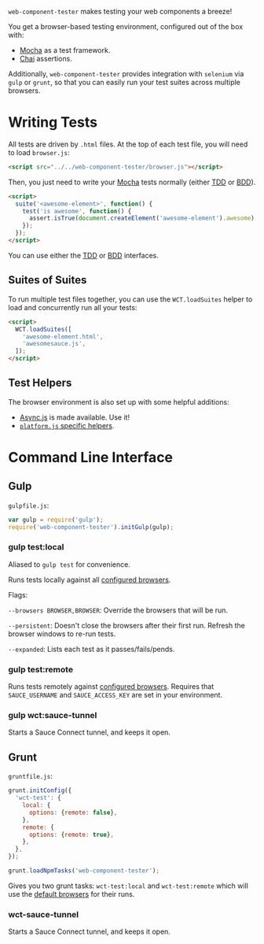 `web-component-tester` makes testing your web components a breeze!

You get a browser-based testing environment, configured out of the box with:

* [Mocha][mocha] as a test framework.
* [Chai][chai] assertions.

Additionally, `web-component-tester` provides integration with `selenium` via
`gulp` or `grunt`, so that you can easily run your test suites across multiple
browsers. 


# Writing Tests

All tests are driven by `.html` files. At the top of each test file, you will
need to load `browser.js`:

```html
<script src="../../web-component-tester/browser.js"></script>
```

Then, you just need to write your [Mocha][mocha] tests normally (either
[TDD](http://visionmedia.github.io/mocha/#tdd-interface) or
[BDD](http://visionmedia.github.io/mocha/#bdd-interface)).

```html
<script>
  suite('<awesome-element>', function() {
    test('is awesome', function() {
      assert.isTrue(document.createElement('awesome-element').awesome);
    });
  });
</script>
```

You can use either the [TDD](http://visionmedia.github.io/mocha/#tdd-interface)
or [BDD](http://visionmedia.github.io/mocha/#bdd-interface) interfaces.


## Suites of Suites

To run multiple test files together, you can use the `WCT.loadSuites` helper to
load and concurrently run all your tests:

```html
<script>
  WCT.loadSuites([
    'awesome-element.html',
    'awesomesauce.js',
  ]);
</script>
```


## Test Helpers

The browser environment is also set up with some helpful additions:

* [Async.js][async] is made available. Use it!
* [`platform.js` specific helpers](browser/environment/platform.js).


# Command Line Interface

## Gulp

`gulpfile.js`:

```js
var gulp = require('gulp');
require('web-component-tester').initGulp(gulp);
```

### gulp test:local

Aliased to `gulp test` for convenience.

Runs tests locally against all [configured browsers](default-browsers.json).

Flags:

`--browsers BROWSER,BROWSER`: Override the browsers that will be run.

`--persistent`: Doesn't close the browsers after their first run. Refresh the
browser windows to re-run tests.

`--expanded`: Lists each test as it passes/fails/pends.

### gulp test:remote

Runs tests remotely against [configured browsers](default-browsers.json).
Requires that `SAUCE_USERNAME` and `SAUCE_ACCESS_KEY` are set in your 
environment.


### gulp wct:sauce-tunnel

Starts a Sauce Connect tunnel, and keeps it open.


<!-- References -->
[mocha]: http://visionmedia.github.io/mocha/ "Mocha Test Framework"
[chai]:  http://chaijs.com/                  "Chai Assertion Library"
[async]: https://github.com/caolan/async     "Async.js"


## Grunt

`gruntfile.js`:

```js
grunt.initConfig({
  'wct-test': {
    local: {
      options: {remote: false},
    },
    remote: {
      options: {remote: true},
    },
  },
});

grunt.loadNpmTasks('web-component-tester');
```

Gives you two grunt tasks: `wct-test:local` and `wct-test:remote` which will
use the [default browsers](default-browsers.json) for their runs.

### wct-sauce-tunnel

Starts a Sauce Connect tunnel, and keeps it open.

